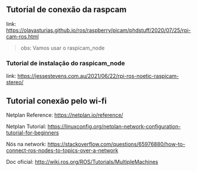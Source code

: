## Tutorial de conexão da raspcam 

link: https://olayasturias.github.io/ros/raspberry/picam/phdstuff/2020/07/25/rpi-cam-ros.html

> obs: Vamos usar o raspicam_node 

### Tutorial de instalação do raspicam_node

link: https://jessestevens.com.au/2021/06/22/rpi-ros-noetic-raspicam-stereo/

## Tutorial conexão pelo wi-fi

Netplan Reference: https://netplan.io/reference/

Netplan Tutorial: https://linuxconfig.org/netplan-network-configuration-tutorial-for-beginners

Nós na network: https://stackoverflow.com/questions/65976880/how-to-connect-ros-nodes-to-topics-over-a-network

Doc oficial: http://wiki.ros.org/ROS/Tutorials/MultipleMachines